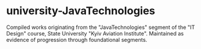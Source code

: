 # university-JavaTechnologies

Compiled works originating from the "JavaTechnologies" segment of the "IT Design" course, State University "Kyiv Aviation Institute". Maintained as evidence of progression through foundational segments.
